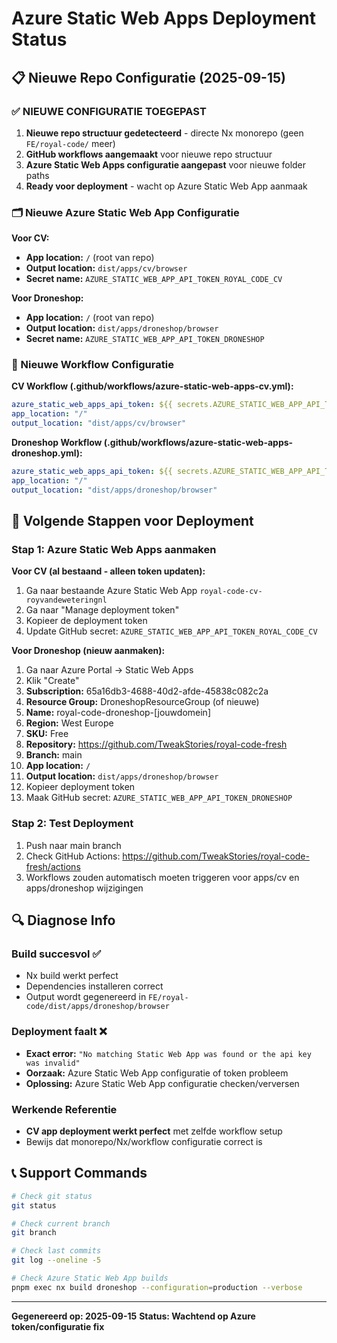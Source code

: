 # Azure Static Web Apps Deployment Status

## 📋 Nieuwe Repo Configuratie (2025-09-15)

### ✅ NIEUWE CONFIGURATIE TOEGEPAST
1. **Nieuwe repo structuur gedetecteerd** - directe Nx monorepo (geen `FE/royal-code/` meer)
2. **GitHub workflows aangemaakt** voor nieuwe repo structuur
3. **Azure Static Web Apps configuratie aangepast** voor nieuwe folder paths
4. **Ready voor deployment** - wacht op Azure Static Web App aanmaak

### 🗂️ Nieuwe Azure Static Web App Configuratie
**Voor CV:**
- **App location:** `/` (root van repo)
- **Output location:** `dist/apps/cv/browser`
- **Secret name:** `AZURE_STATIC_WEB_APP_API_TOKEN_ROYAL_CODE_CV`

**Voor Droneshop:**
- **App location:** `/` (root van repo)
- **Output location:** `dist/apps/droneshop/browser`
- **Secret name:** `AZURE_STATIC_WEB_APP_API_TOKEN_DRONESHOP`

### 📁 Nieuwe Workflow Configuratie
**CV Workflow (.github/workflows/azure-static-web-apps-cv.yml):**
```yaml
azure_static_web_apps_api_token: ${{ secrets.AZURE_STATIC_WEB_APP_API_TOKEN_ROYAL_CODE_CV }}
app_location: "/"
output_location: "dist/apps/cv/browser"
```

**Droneshop Workflow (.github/workflows/azure-static-web-apps-droneshop.yml):**
```yaml
azure_static_web_apps_api_token: ${{ secrets.AZURE_STATIC_WEB_APP_API_TOKEN_DRONESHOP }}
app_location: "/"
output_location: "dist/apps/droneshop/browser"
```

## 🎯 Volgende Stappen voor Deployment

### Stap 1: Azure Static Web Apps aanmaken
**Voor CV (al bestaand - alleen token updaten):**
1. Ga naar bestaande Azure Static Web App `royal-code-cv-royvandeweteringnl`
2. Ga naar "Manage deployment token"
3. Kopieer de deployment token
4. Update GitHub secret: `AZURE_STATIC_WEB_APP_API_TOKEN_ROYAL_CODE_CV`

**Voor Droneshop (nieuw aanmaken):**
1. Ga naar Azure Portal → Static Web Apps
2. Klik "Create"
3. **Subscription:** 65a16db3-4688-40d2-afde-45838c082c2a
4. **Resource Group:** DroneshopResourceGroup (of nieuwe)
5. **Name:** royal-code-droneshop-[jouwdomein]
6. **Region:** West Europe
7. **SKU:** Free
8. **Repository:** https://github.com/TweakStories/royal-code-fresh
9. **Branch:** main
10. **App location:** `/`
11. **Output location:** `dist/apps/droneshop/browser`
12. Kopieer deployment token
13. Maak GitHub secret: `AZURE_STATIC_WEB_APP_API_TOKEN_DRONESHOP`

### Stap 2: Test Deployment
1. Push naar main branch
2. Check GitHub Actions: https://github.com/TweakStories/royal-code-fresh/actions
3. Workflows zouden automatisch moeten triggeren voor apps/cv en apps/droneshop wijzigingen

## 🔍 Diagnose Info

### Build succesvol ✅
- Nx build werkt perfect
- Dependencies installeren correct
- Output wordt gegenereerd in `FE/royal-code/dist/apps/droneshop/browser`

### Deployment faalt ❌
- **Exact error:** `"No matching Static Web App was found or the api key was invalid"`
- **Oorzaak:** Azure Static Web App configuratie of token probleem
- **Oplossing:** Azure Static Web App configuratie checken/verversen

### Werkende Referentie
- **CV app deployment werkt perfect** met zelfde workflow setup
- Bewijs dat monorepo/Nx/workflow configuratie correct is

## 📞 Support Commands
```bash
# Check git status
git status

# Check current branch
git branch

# Check last commits
git log --oneline -5

# Check Azure Static Web App builds
pnpm exec nx build droneshop --configuration=production --verbose
```

---
**Gegenereerd op: 2025-09-15**
**Status: Wachtend op Azure token/configuratie fix**